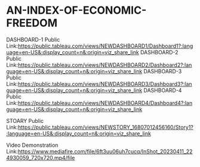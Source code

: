 # AN-INDEX-OF-ECONOMIC-FREEDOM



DASHBOARD-1 Public Link:https://public.tableau.com/views/NEWDASHBOARD1/Dashboard1?:language=en-US&:display_count=n&:origin=viz_share_link
DASHBOARD-2 Public Link:https://public.tableau.com/views/NEWDASHBOARD2/Dashboard2?:language=en-US&:display_count=n&:origin=viz_share_link
DASHBOARD-3 Public Link:https://public.tableau.com/views/NEWDASHBOARD3/Dashboard3?:language=en-US&:display_count=n&:origin=viz_share_link
DASHBOARD-4 Public Link:https://public.tableau.com/views/NEWDASHBOARD4/Dashboard4?:language=en-US&:display_count=n&:origin=viz_share_link

STOARY Public Link:https://public.tableau.com/views/NEWSTORY_16807012456160/Story1?:language=en-US&:display_count=n&:origin=viz_share_link

Video Demonstration Link:https://www.mediafire.com/file/6ft3uu06uh7cucq/InShot_20230411_224930059_720x720.mp4/file
